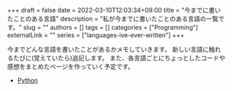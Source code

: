 +++
draft = false
date = 2022-03-10T12:03:34+09:00
title = "今までに書いたことのある言語"
description = "私が今までに書いたことのある言語の一覧です。"
slug = ""
authors = []
tags = []
categories = ["Programming"]
externalLink = ""
series = ["languages-ive-ever-written"]
+++

今までどんな言語を書いたことがあるかメモしていきます。
新しい言語に触れるたびに(覚えていたら)追記します。
また、各言語ごとにちょっとしたコードや感想をまとめたページを作っていく予定です。

- [Python](/posts/languages-ive-ever-written/python)

